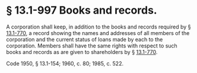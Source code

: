 # § 13.1-997 Books and records.

<p>A corporation shall keep, in addition to the books and records required by § <a href='http://law.lis.virginia.gov/vacode/13.1-770/'>13.1-770</a>, a record showing the names and addresses of all members of the corporation and the current status of loans made by each to the corporation. Members shall have the same rights with respect to such books and records as are given to shareholders by § <a href='http://law.lis.virginia.gov/vacode/13.1-770/'>13.1-770</a>.</p><p>Code 1950, § 13.1-154; 1960, c. 80; 1985, c. 522.</p>